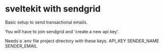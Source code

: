 # sveltekit with sendgrid

Basic setup to send transactional emails.

You will have to join sendgrid and 'create a new api key'.

Needs a .env file project directory with these keys.
API_KEY
SENDER_NAME
SENDER_EMAIL
